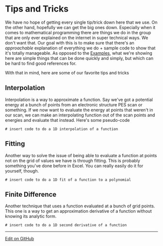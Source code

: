 # Tips and Tricks

We have no hope of getting every single tip/trick down here that we use.
On the other hand, hopefully we can get the big ones down.
Especially when it comes to mathematical programming there are things we do in the group that are only ever explained on the internet in super technical ways. We don't want that.
Our goal with this is to make sure that there's an _approachable_ explanation of everything we do + sample code to show that it's totally manageable.
As opposed to the [Examples](../Examples), what we're showing here are simple things that can be done quickly and simply, but which can be hard to find good references for.

With that in mind, here are some of our favorite tips and tricks

## Interpolation

Interpolation is a way to approximate a function. Say we've got a potential energy at a bunch of points from an electronic structure PES scan or something.
If we now want to evaluate the energy at points that weren't in our scan, we can make an interpolating function out of the scan points and energies and evaluate that instead.
Here's some pseudo-code

```
# insert code to do a 1D interpolation of a function
```

## Fitting

Another way to solve the issue of being able to evaluate a function at points not on the grid of values we have is through fitting.
This is probably something you've done before in Excel.
You can really easily do it for yourself, though.

```
# insert code to do a 1D fit of a function to a polynomial
```

## Finite Difference

Another technique that uses a function evaluated at a bunch of grid points.
This one is a way to get an approximation derivative of a function without knowing its analytic form.

```
# insert code to do a 1D second derivative of a function
```

---
[Edit on GitHub](https://github.com/McCoyGroup/References/edit/gh-pages/McCoy%20Group%20Code%20Academy/TipsAndTricks/index.md)

